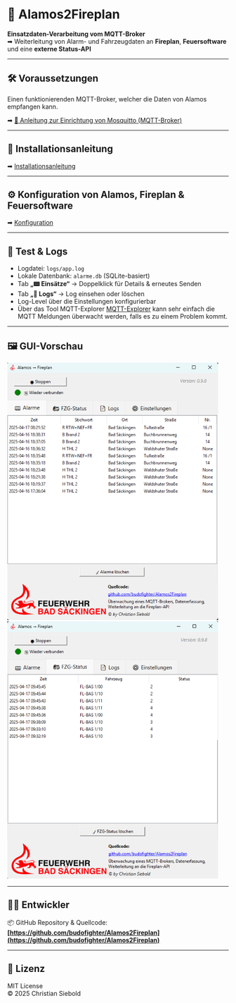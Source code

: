 # 🚨 Alamos2Fireplan

**Einsatzdaten-Verarbeitung vom MQTT-Broker**  
➡ Weiterleitung von Alarm- und Fahrzeugdaten an **Fireplan**, **Feuersoftware** und eine **externe Status-API**

---

## 🛠 Voraussetzungen

Einen funktionierenden MQTT-Broker, welcher die Daten von Alamos empfangen kann.

➡ [📘 Anleitung zur Einrichtung von Mosquitto (MQTT-Broker)](https://github.com/budofighter/Alamos2Fireplan/wiki/Mosquitto-MQTT%E2%80%90Broker-%E2%80%93-Installation-&-Konfiguration-(Windows))

---

## 💾 Installationsanleitung
➡ [Installationsanleitung](https://github.com/budofighter/Alamos2Fireplan/wiki/Installationsanleitung)

---

## ⚙️ Konfiguration von Alamos, Fireplan & Feuersoftware
➡ [Konfiguration](https://github.com/budofighter/Alamos2Fireplan/wiki/Konfiguration)

---

## 🧪 Test & Logs

- Logdatei: `logs/app.log`
- Lokale Datenbank: `alarme.db` (SQLite-basiert)
- Tab **„📟 Einsätze“** → Doppelklick für Details & erneutes Senden
- Tab **„📄 Logs“** → Log einsehen oder löschen
- Log-Level über die Einstellungen konfigurierbar
- Über das Tool MQTT-Explorer [MQTT-Explorer](https://mqtt-explorer.com/) kann sehr einfach die MQTT Meldungen überwacht werden, falls es zu einem Problem kommt.

---

## 🖼 GUI-Vorschau

![GUI Screenshot 1](./resources/Screenshot1.png)  
![GUI Screenshot 2](./resources/Screenshot2.png)  

---

## 👨‍💻 Entwickler

📦 GitHub Repository & Quellcode:  
**[https://github.com/budofighter/Alamos2Fireplan](https://github.com/budofighter/Alamos2Fireplan)**

---

## 📜 Lizenz

MIT License  
© 2025 Christian Siebold

